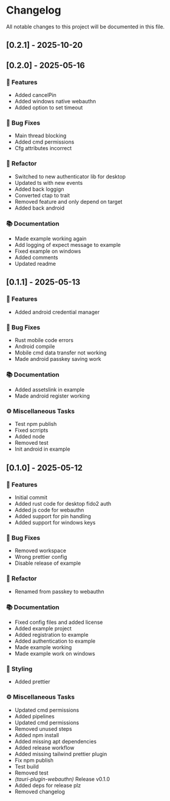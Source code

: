 # Changelog

All notable changes to this project will be documented in this file.

## [0.2.1] - 2025-10-20



## [0.2.0] - 2025-05-16

### 🚀 Features

- Added cancelPin
- Added windows native webauthn
- Added option to set timeout

### 🐛 Bug Fixes

- Main thread blocking
- Added cmd permissions
- Cfg attributes incorrect

### 🚜 Refactor

- Switched to new authenticator lib for desktop
- Updated ts with new events
- Added back loggign
- Converted ctap to trait
- Removed feature and only depend on target
- Added back android

### 📚 Documentation

- Made example working again
- Add logging of expect message to example
- Fixed example on windows
- Added comments
- Updated readme

## [0.1.1] - 2025-05-13

### 🚀 Features

- Added android credential manager

### 🐛 Bug Fixes

- Rust mobile code errors
- Android compile
- Mobile cmd data transfer not working
- Made android passkey saving work

### 📚 Documentation

- Added assetslink in example
- Made android register working

### ⚙️ Miscellaneous Tasks

- Test npm publish
- Fixed scrripts
- Added node
- Removed test
- Init android in example

## [0.1.0] - 2025-05-12

### 🚀 Features

- Initial commit
- Added rust code for desktop fido2 auth
- Added js code for webauthn
- Added support for pin handling
- Added support for windows keys

### 🐛 Bug Fixes

- Removed workspace
- Wrong prettier config
- Disable release of example

### 🚜 Refactor

- Renamed from passkey to webauthn

### 📚 Documentation

- Fixed config files and added license
- Added example project
- Added registration to example
- Added authentication to example
- Made example working
- Made example work on windows

### 🎨 Styling

- Added prettier

### ⚙️ Miscellaneous Tasks

- Updated cmd permissions
- Added pipelines
- Updated cmd permissions
- Removed unused steps
- Added npm install
- Added missing apt dependencies
- Added release workflow
- Added missing tailwind prettier plugin
- Fix npm publish
- Test build
- Removed test
- _(tauri-plugin-webauthn)_ Release v0.1.0
- Added deps for release plz
- Removed changelog
